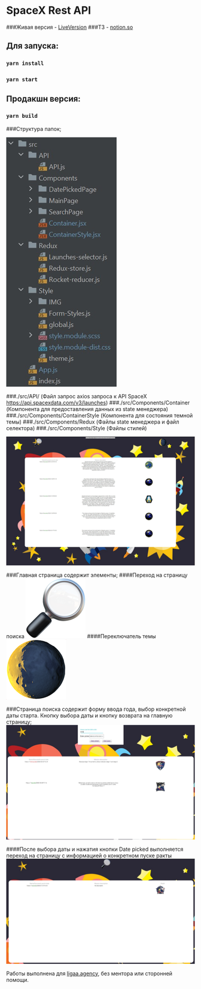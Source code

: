 # SpaceX Rest API

###Живая версия - [LiveVersion](https://spacex-saint-fons.vercel.app/)
###ТЗ - [notion.so](https://www.notion.so/front-end-258e55dfd25e40f09d1f342f8e9a7aa5)

## Для запуска:

### `yarn install`
### `yarn start`

## Продакшн версия:

### `yarn build`

###Структура папок;

![img.jpg](src/Style/IMG/readme/1.jpg)

###./src/API/ (Файл запрос axios запроса к API SpaceX https://api.spacexdata.com/v3/launches)
###./src/Components/Container (Компонента для предоставления данных из state менеджера)
###./src/Components/ContainerStyle (Компонента для состояния темной темы)
###./src/Components/Redux (Файлы state менеджера и файл селектора)
###./src/Components/Style (Файлы стилей)

![img.jpg](src/Style/IMG/readme/main_page.jpg)


###Главная страница содержит элементы;
####Переход на страницу поиска ![img.png](src/Style/IMG/search.png)
####Переключатель темы ![img.png](src/Style/IMG/moon.png)

###Страница поиска содержит форму ввода года, выбор конкретной даты старта. Кнопку выбора даты и кнопку возврата на главную страницу;
![img.jpg](src/Style/IMG/readme/2008_year.jpg)


####После выбора даты и нажатия кнопки Date picked выполняется переход на страницу с информацией о конкретном пуске ракты
![img.jpg](src/Style/IMG/readme/date_picked.jpg)


Работы выполнена для [ligaa.agency](https://ligaa.agency/), без ментора или сторонней помощи.

